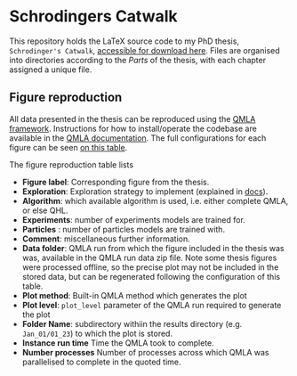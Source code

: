 # Schrodingers Catwalk

This repository holds the LaTeX source code to my PhD thesis, `Schrodinger's Catwalk`, 
[accessible for download here](https://github.com/flynnbr11/schrodingers_catwalk/blob/main/thesis.pdf). 
Files are organised into directories according to the *Parts* of the thesis, with each chapter assigned a unique file. 



## Figure reproduction
All data presented in the thesis can be reproduced using the [QMLA framework](https::/github.com/flynnbr11/QMLA). 
Instructions for how to install/operate the codebase are available in the [QMLA documentation](https://quantum-model-learning-agent.readthedocs.io/en/latest/).
The full configurations for each figure can be seen [on this table](https://github.com/flynnbr11/schrodingers_catwalk/blob/main/appendix/figures/figure_implementations.md). 

The figure reproduction table lists

- **Figure label**: Corresponding figure from the thesis.
- **Exploration**: Exploration strategy to implement (explained in [docs](https://quantum-model-learning-agent.readthedocs.io/en/latest/)).
- **Algorithm**: which available algorithm is used, i.e. either complete QMLA, or else QHL.
- **Experiments**: number of experiments models are trained for.
- **Particles** : number of particles models are trained with.
- **Comment**: miscellaneous further information. 
- **Data folder**: QMLA run from which the figure included in the thesis was was, available in the QMLA run data zip file. Note some thesis figures were processed offline, so the precise plot may not be included in the stored data, but can be regenerated following the configuration of this table. 
- **Plot method**: Built-in QMLA method which generates the plot
- **Plot level**: `plot_level` parameter of the QMLA run required to generate the plot
- **Folder 	Name**: subdirectory withiin the results directory (e.g. `Jan_01/01_23`) to which the plot is stored.
- **Instance run time** Time the QMLA took to complete. 
- **Number processes** Number of processes across which QMLA was parallelised to complete in the quoted time.
